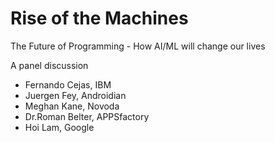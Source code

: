 # Rise of the Machines

The Future of Programming - How AI/ML will change our lives

A panel discussion

* Fernando Cejas, IBM
* Juergen Fey, Androidian
* Meghan Kane, Novoda
* Dr.Roman Belter, APPSfactory
* Hoi Lam, Google


